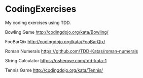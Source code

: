 # CodingExercises
My coding exercises using TDD.


Bowling Game
http://codingdojo.org/kata/Bowling/


FooBarQix 
http://codingdojo.org/kata/FooBarQix/


Roman Numerals
https://github.com/TDD-Katas/roman-numerals


String Calculator
https://osherove.com/tdd-kata-1


Tennis Game
http://codingdojo.org/kata/Tennis/
